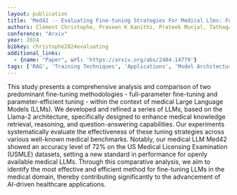 ```yaml
---
layout: publication
title: 'Med42 -- Evaluating Fine-tuning Strategies For Medical Llms: Full-parameter Vs. Parameter-efficient Approaches'
authors: Clément Christophe, Praveen K Kanithi, Prateek Munjal, Tathagata Raha, Nasir Hayat, Ronnie Rajan, Ahmed Al-mahrooqi, Avani Gupta, Muhammad Umar Salman, Gurpreet Gosal, Bhargav Kanakiya, Charles Chen, Natalia Vassilieva, Boulbaba Ben Amor, Marco Af Pimentel, Shadab Khan
conference: "Arxiv"
year: 2024
bibkey: christophe2024evaluating
additional_links:
  - {name: "Paper", url: 'https://arxiv.org/abs/2404.14779'}
tags: ['RAG', 'Training Techniques', 'Applications', 'Model Architecture', 'Fine-Tuning', 'Pretraining Methods']
---
```

This study presents a comprehensive analysis and comparison of two
predominant fine-tuning methodologies - full-parameter fine-tuning and
parameter-efficient tuning - within the context of medical Large Language
Models (LLMs). We developed and refined a series of LLMs, based on the Llama-2
architecture, specifically designed to enhance medical knowledge retrieval,
reasoning, and question-answering capabilities. Our experiments systematically
evaluate the effectiveness of these tuning strategies across various well-known
medical benchmarks. Notably, our medical LLM Med42 showed an accuracy level of
72% on the US Medical Licensing Examination (USMLE) datasets, setting a new
standard in performance for openly available medical LLMs. Through this
comparative analysis, we aim to identify the most effective and efficient
method for fine-tuning LLMs in the medical domain, thereby contributing
significantly to the advancement of AI-driven healthcare applications.
